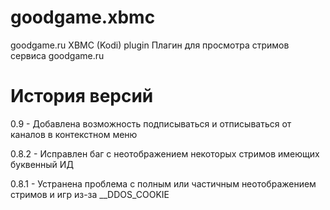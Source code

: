 # goodgame.xbmc
goodgame.ru XBMC (Kodi) plugin
Плагин для просмотра стримов сервиса goodgame.ru

# История версий
0.9 - Добавлена возможность подписываться и отписываться от каналов в контекстном меню

0.8.2 - Исправлен баг с неотображением некоторых стримов имеющих буквенный ИД

0.8.1 - Устранена проблема с полным или частичным неотображением стримов и игр из-за __DDOS_COOKIE
